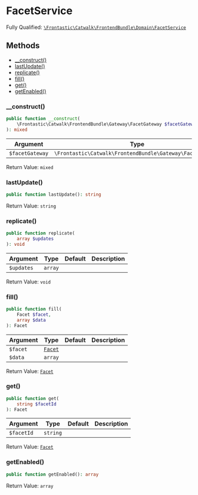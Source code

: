 #  FacetService

Fully Qualified: [`\Frontastic\Catwalk\FrontendBundle\Domain\FacetService`](../../../../src/php/FrontendBundle/Domain/FacetService.php)

## Methods

* [__construct()](#__construct)
* [lastUpdate()](#lastupdate)
* [replicate()](#replicate)
* [fill()](#fill)
* [get()](#get)
* [getEnabled()](#getenabled)

### __construct()

```php
public function __construct(
    \Frontastic\Catwalk\FrontendBundle\Gateway\FacetGateway $facetGateway
): mixed
```

Argument|Type|Default|Description
--------|----|-------|-----------
`$facetGateway`|`\Frontastic\Catwalk\FrontendBundle\Gateway\FacetGateway`||

Return Value: `mixed`

### lastUpdate()

```php
public function lastUpdate(): string
```

Return Value: `string`

### replicate()

```php
public function replicate(
    array $updates
): void
```

Argument|Type|Default|Description
--------|----|-------|-----------
`$updates`|`array`||

Return Value: `void`

### fill()

```php
public function fill(
    Facet $facet,
    array $data
): Facet
```

Argument|Type|Default|Description
--------|----|-------|-----------
`$facet`|[`Facet`](Facet.md)||
`$data`|`array`||

Return Value: [`Facet`](Facet.md)

### get()

```php
public function get(
    string $facetId
): Facet
```

Argument|Type|Default|Description
--------|----|-------|-----------
`$facetId`|`string`||

Return Value: [`Facet`](Facet.md)

### getEnabled()

```php
public function getEnabled(): array
```

Return Value: `array`

